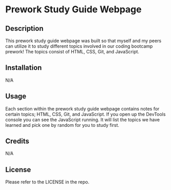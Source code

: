 # Prework Study Guide Webpage

## Description

This prework study guide webpage was built so that myself and my peers can utilize it to study different topics involved in our coding bootcamp prework! The topics consist of HTML, CSS, Git, and JavaScript.

## Installation

N/A

## Usage

Each section within the prework study guide webpage contains notes for certain topics; HTML, CSS, Git, and JavaScript. If you open up the DevTools console you can see the JavaScript running. It will list the topics we have learned and pick one by random for you to study first.

## Credits

N/A

## License

Please refer to the LICENSE in the repo.
